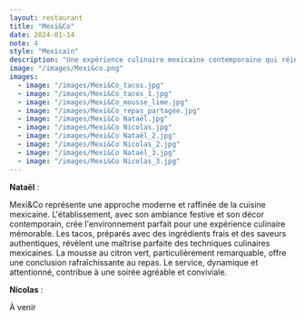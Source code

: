 ```yaml
---
layout: restaurant
title: "Mexi&Co"
date: 2024-01-14
note: 4
style: "Mexicain"
description: "Une expérience culinaire mexicaine contemporaine qui réinvente les classiques avec créativité. Des saveurs authentiques et des présentations modernes dans une ambiance festive."
image: "/images/Mexi&co.png"
images:
  - image: "/images/Mexi&Co_tacos.jpg"
  - image: "/images/Mexi&Co_tacos_1.jpg"
  - image: "/images/Mexi&Co_mousse_lime.jpg"
  - image: "/images/Mexi&Co_repas_partagée.jpg"
  - image: "/images/Mexi&Co Nataël.jpg"
  - image: "/images/Mexi&Co Nicolas.jpg"
  - image: "/images/Mexi&Co Nataël_2.jpg"
  - image: "/images/Mexi&Co Nicolas_2.jpg"
  - image: "/images/Mexi&Co Nataël_3.jpg"
  - image: "/images/Mexi&Co Nicolas_3.jpg"
---
```


**Nataël** :

Mexi&Co représente une approche moderne et raffinée de la cuisine mexicaine. L'établissement, avec son ambiance festive et son décor contemporain, crée l'environnement parfait pour une expérience culinaire mémorable. Les tacos, préparés avec des ingrédients frais et des saveurs authentiques, révèlent une maîtrise parfaite des techniques culinaires mexicaines. La mousse au citron vert, particulièrement remarquable, offre une conclusion rafraîchissante au repas. Le service, dynamique et attentionné, contribue à une soirée agréable et conviviale.

**Nicolas** :

À venir 